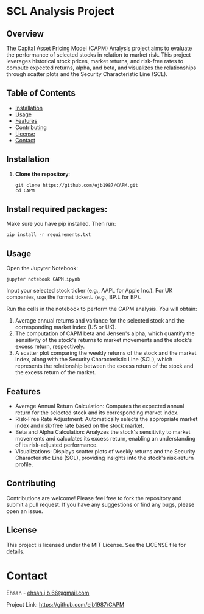 # SCL Analysis Project

## Overview

The Capital Asset Pricing Model (CAPM) Analysis project aims to evaluate the performance of selected stocks in relation to market risk. This project leverages historical stock prices, market returns, and risk-free rates to compute expected returns, alpha, and beta, and visualizes the relationships through scatter plots and the Security Characteristic Line (SCL).


## Table of Contents

- [Installation](#installation)
- [Usage](#usage)
- [Features](#features)
- [Contributing](#contributing)
- [License](#license)
- [Contact](#contact)

## Installation

1. **Clone the repository**:
   ```
   git clone https://github.com/ejb1987/CAPM.git
   cd CAPM
## Install required packages:
Make sure you have pip installed. Then run:
   ```
   pip install -r requirements.txt
   ```
## Usage
Open the Jupyter Notebook:
```
jupyter notebook CAPM.ipynb
```

Input your selected stock ticker (e.g., AAPL for Apple Inc.). For UK companies, use the format ticker.L (e.g., BP.L for BP).

Run the cells in the notebook to perform the CAPM analysis. You will obtain:

1. Average annual returns and variance for the selected stock and the corresponding market index (US or UK).
2. The computation of CAPM beta and Jensen's alpha, which quantify the sensitivity of the stock's returns to market movements and the stock's excess return, respectively.
3. A scatter plot comparing the weekly returns of the stock and the market index, along with the Security Characteristic Line (SCL), which represents the relationship between the excess return of the stock and the excess return of the market.

## Features
* Average Annual Return Calculation: Computes the expected annual return for the selected stock and its corresponding market index.
* Risk-Free Rate Adjustment: Automatically selects the appropriate market index and risk-free rate based on the stock market.
* Beta and Alpha Calculation: Analyzes the stock's sensitivity to market movements and calculates its excess return, enabling an understanding of its risk-adjusted performance.
* Visualizations: Displays scatter plots of weekly returns and the Security Characteristic Line (SCL), providing insights into the stock's risk-return profile.

## Contributing
Contributions are welcome! Please feel free to fork the repository and submit a pull request. If you have any suggestions or find any bugs, please open an issue.

## License
This project is licensed under the MIT License. See the LICENSE file for details.

# Contact

Ehsan - ehsan.j.b.66@gmail.com

Project Link: https://github.com/ejb1987/CAPM
